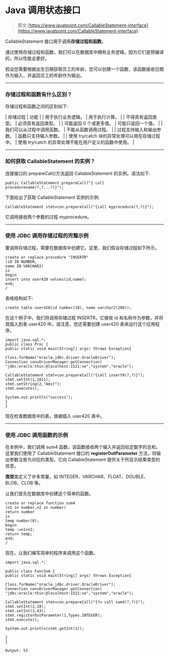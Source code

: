 # Java 调用状态接口

> 原文:[https://www.javatpoint.com/CallableStatement-interface](https://www.javatpoint.com/CallableStatement-interface)

CallableStatement 接口用于调用**存储过程和函数**。

通过使用存储过程和函数，我们可以在数据库中拥有业务逻辑，因为它们是预编译的，所以性能会更好。

假设您需要根据出生日期获取员工的年龄，您可以创建一个函数，该函数接收日期作为输入，并返回员工的年龄作为输出。

* * *

### 存储过程和函数有什么区别？

存储过程和函数之间的区别如下:

| 存储过程 | 功能 |
| 用于执行业务逻辑。 | 用于执行计算。 |
| 不得具有返回类型。 | 必须具有返回类型。 |
| 可能返回 0 个或更多值。 | 可能只返回一个值。 |
| 我们可以从过程中调用函数。 | 不能从函数调用过程。 |
| 过程支持输入和输出参数。 | 函数只支持输入参数。 |
| 使用 try/catch 块的异常处理可以用在存储过程中。 | 使用 try/catch 的异常处理不能在用户定义的函数中使用。 |

* * *

### 如何获取 CallableStatement 的实例？

连接接口的 prepareCall()方法返回 CallableStatement 的实例。语法如下:

```
public CallableStatement prepareCall("{ call procedurename(?,?...?)}");

```

下面给出了获取 CallableStatement 实例的示例:

```
CallableStatement stmt=con.prepareCall("{call myprocedure(?,?)}");

```

它调用接收两个参数的过程 myprocedure。

* * *

### 使用 JDBC 调用存储过程的完整示例

要调用存储过程，需要在数据库中创建它。这里，我们假设存储过程如下所示。

```
create or replace procedure "INSERTR"
(id IN NUMBER,
name IN VARCHAR2)
is
begin
insert into user420 values(id,name);
end;
/   

```

表格结构如下:

```
create table user420(id number(10), name varchar2(200));

```

在这个例子中，我们将调用存储过程 INSERTR，它接收 id 和名称作为参数，并将其插入到表 user420 中。请注意，您还需要创建 user420 表来运行这个应用程序。

```
import java.sql.*;
public class Proc {
public static void main(String[] args) throws Exception{

Class.forName("oracle.jdbc.driver.OracleDriver");
Connection con=DriverManager.getConnection(
"jdbc:oracle:thin:@localhost:1521:xe","system","oracle");

CallableStatement stmt=con.prepareCall("{call insertR(?,?)}");
stmt.setInt(1,1011);
stmt.setString(2,"Amit");
stmt.execute();

System.out.println("success");
}
}

```

现在检查数据库中的表，值被插入 user420 表中。

* * *

### 使用 JDBC 调用函数的示例

在本例中，我们调用 sum4 函数，该函数接收两个输入并返回给定数字的总和。这里我们使用了 CallableStatement 接口的 **registerOutParameter** 方法，将输出参数注册为对应的类型。它向 CallableStatement 提供关于所显示结果类型的信息。

**类型**类定义了许多常量，如 INTEGER、VARCHAR、FLOAT、DOUBLE、BLOB、CLOB 等。

让我们首先在数据库中创建这个简单的函数。

```
create or replace function sum4
(n1 in number,n2 in number)
return number
is 
temp number(8);
begin
temp :=n1+n2;
return temp;
end;
/

```

现在，让我们编写简单的程序来调用这个函数。

```
import java.sql.*;

public class FuncSum {
public static void main(String[] args) throws Exception{

Class.forName("oracle.jdbc.driver.OracleDriver");
Connection con=DriverManager.getConnection(
"jdbc:oracle:thin:@localhost:1521:xe","system","oracle");

CallableStatement stmt=con.prepareCall("{?= call sum4(?,?)}");
stmt.setInt(2,10);
stmt.setInt(3,43);
stmt.registerOutParameter(1,Types.INTEGER);
stmt.execute();

System.out.println(stmt.getInt(1));

}
}

```

```
Output: 53

```
